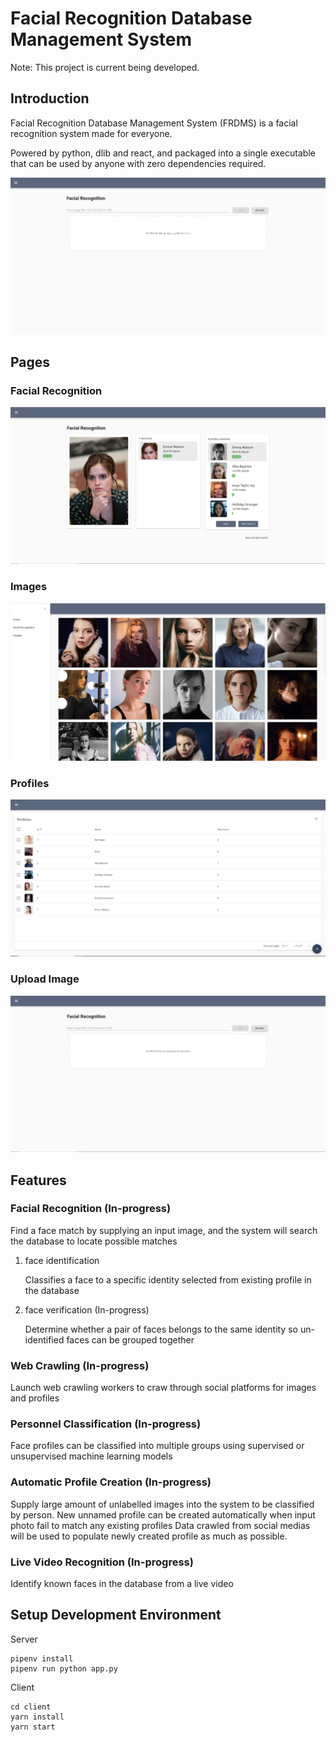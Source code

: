 # Facial Recognition Database Management System
Note: This project is current being developed.

## Introduction
Facial Recognition Database Management System (FRDMS) is a facial recognition system made for everyone. 

Powered by python, dlib and react, and packaged into a single executable that can be used by anyone with zero dependencies required.

![Demo](./docs/demo.gif)

## Pages
### Facial Recognition
![Facial Recognition](./docs/rec.png)

### Images
![Images](./docs/images.png)

### Profiles
![Profiles](./docs/profiles.png)

### Upload Image
![Upload Images](./docs/upload.png)

## Features
### Facial Recognition (In-progress)
Find a face match by supplying an input image, and the system will search the database to locate possible matches

1. face identification

    Classifies a face to a specific identity selected from existing profile in the database

2. face verification (In-progress)

    Determine whether a pair of faces belongs to the same identity
    so un-identified faces can be grouped together

### Web Crawling (In-progress)
Launch web crawling workers to craw through social platforms for images and profiles

### Personnel Classification (In-progress)
Face profiles can be classified into multiple groups using supervised or unsupervised machine learning models

### Automatic Profile Creation (In-progress)
Supply large amount of unlabelled images into the system to be classified by person.
New unnamed profile can be created automatically when input photo fail to match any existing profiles
Data crawled from social medias will be used to populate newly created profile as much as possible.

### Live Video Recognition (In-progress)
Identify known faces in the database from a live video


## Setup Development Environment
Server
```
pipenv install
pipenv run python app.py
```

Client
```
cd client
yarn install
yarn start
```
